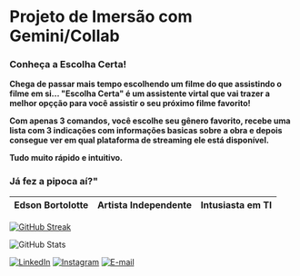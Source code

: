 # Projeto de Imersão com Gemini/Collab
### **Conheça a Escolha Certa!**

**Chega de passar mais tempo escolhendo um filme do que 
assistindo o filme em si...
"Escolha Certa" é um assistente virtal que vai trazer a melhor opçção
para você assistir o seu próximo filme favorito!**

**Com apenas 3 comandos, você escolhe seu gênero favorito, 
recebe uma lista com 3 indicações com informações basicas sobre a obra e depois consegue ver
em qual plataforma de streaming ele está disponível.**

**Tudo muito rápido e intuitivo.**

### **Já fez a pipoca aí?"**




 | Edson Bortolotte | Artista Independente | Intusiasta em TI |
 |------------------|----------------------|-------------------|

<a href="https://git.io/streak-stats"><img src="https://streak-stats.demolab.com?user=edbortolotte&theme=hacker&hide_border=true&locale=pt_BR&date_format=j%20M%5B%20Y%5D" alt="GitHub Streak" /></a>


![GitHub Stats](https://github-readme-stats.vercel.app/api?username=edbortolotte&theme=hacker&bg_color=000&border_color=30A3DC&show_icons=true&icon_color=000&title_color=27408B&text_color=7FEB2C)


[![LinkedIn](https://img.shields.io/badge/LinkedIn-0077B5?style=for-the-badge&logo=linkedin&logoColor=white)](https://www.linkedin.com/in/edbortolotte/)
[![Instagram](https://img.shields.io/badge/-Instagram-%23E4405F?style=for-the-badge&logo=instagram&logoColor=white)](https://www.instagram.com/edbortolotte/)
[![E-mail](https://img.shields.io/badge/-Email-000?style=for-the-badge&logo=microsoft-outlook&logoColor=007BFF)](mailto:edsonbortolotte@hotmail.com)

